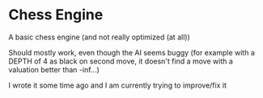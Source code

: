 # Chess Engine

A basic chess engine (and not really optimized (at all))

Should mostly work, even though the AI seems buggy (for example with a DEPTH of 4 as black on second move, it doesn't find a move with a valuation better than -inf...)

I wrote it some time ago and I am currently trying to improve/fix it
